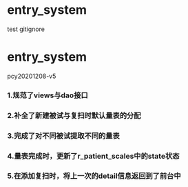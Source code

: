 
# entry_system
test gitignore

# entry_system  
pcy20201208-v5
### 1.规范了views与dao接口  
### 2.补全了新建被试与复扫时默认量表的分配  
### 3.完成了对不同被试提取不同的量表  
### 4.量表完成时，更新了r_patient_scales中的state状态
### 5.在添加复扫时，将上一次的detail信息返回到了前台中

